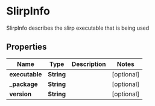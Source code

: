 

# SlirpInfo

SlirpInfo describes the slirp executable that is being used

## Properties

| Name | Type | Description | Notes |
|------------ | ------------- | ------------- | -------------|
|**executable** | **String** |  |  [optional] |
|**_package** | **String** |  |  [optional] |
|**version** | **String** |  |  [optional] |



